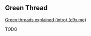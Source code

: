## Green Thread

[Green threads explained (intro) (c9x.me)](https://c9x.me/articles/gthreads/intro.html)

TODO